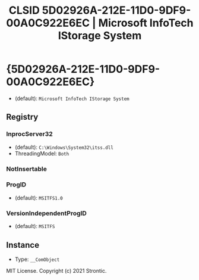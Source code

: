 ﻿---
title: "CLSID 5D02926A-212E-11D0-9DF9-00A0C922E6EC | Microsoft InfoTech IStorage System"
excerpt: What is COM-Object CLSID 5D02926A-212E-11D0-9DF9-00A0C922E6EC?
---

# {5D02926A-212E-11D0-9DF9-00A0C922E6EC}

* (default): `Microsoft InfoTech IStorage System`

## Registry


### InprocServer32

* (default): `C:\Windows\System32\itss.dll`
* ThreadingModel: `Both`

### NotInsertable


### ProgID

* (default): `MSITFS1.0`

### VersionIndependentProgID

* (default): `MSITFS`

## Instance

* Type: `__ComObject`

MIT License. Copyright (c) 2021 Strontic.


